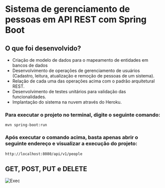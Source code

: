 # Sistema de gerenciamento de pessoas em API REST com Spring Boot

<h2> O que foi desenvolvido? </h2>

* Criação de modelo de dados para o mapeamento de entidades em bancos de dados
* Desenvolvimento de operações de gerenciamento de usuários (Cadastro, leitura, atualização e remoção de pessoas de um sistema).
* Relação de cada uma das operações acima com o padrão arquitetural REST.
* Desenvolvimento de testes unitários para validação das funcionalidades.
* Implantação do sistema na nuvem através do Heroku.

<h3> Para executar o projeto no terminal, digite o seguinte comando: </h3>

```shell script
mvn spring-boot:run 
```

<h3> Após executar o comando acima, basta apenas abrir o seguinte endereço e visualizar a execução do projeto: </h3>

```
http://localhost:8080/api/v1/people
```

<h2> GET, POST, PUT e DELETE </h2>

![Exec](https://github.com/AlbertoFerreiraMaiaNeto/API_de_gerenciamento_de_pessoas/blob/master/ImagensHTTP.png)


